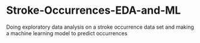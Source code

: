 # Stroke-Occurrences-EDA-and-ML
Doing exploratory data analysis on a stroke occurrence data set and making a machine learning model to predict occurrences
